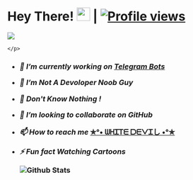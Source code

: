 # Hey There! <img src="https://raw.githubusercontent.com/MartinHeinz/MartinHeinz/master/wave.gif" width="30px"> | [![Profile views](https://gpvc.arturio.dev/Whitedeviljoypow)](https://github.com/Whitedeviljoypow)

<p align="center">

  <a href="https://t.me/whitedeviljoypow"><img src="https://user-images.githubusercontent.com/77770753/117139498-f081c400-adc9-11eb-9aaf-f895a54ecc67.gif"></a>

    </p>

<h3>

- <i>🔭 I’m currently working on [Telegram Bots](https://t.me/MN_BOTZ_UPDATES)</i>

- <i>🌱 I’m Not A Devoloper Noob Guy</i>

- <i>🙂 Don't Know Nothing !</i>

- <i>👯 I’m looking to collaborate on GitHub</i> 

- <i>📫 How to reach me</i> <b><a href='https://t.me/whitedeviljoypow'>✯°• ᗯᕼᏆᎢᗴ ᗞᗴᐯᏆし •°✯</a></b>

  

- <i>⚡ Fun fact Watching Cartoons</i>

   ![Github Stats](https://github-readme-stats.vercel.app/api?username=Whitedeviljoypow&show_icons=true&title_color=fff&icon_color=79ff97&text_color=9f9f9f&bg_color=151515)

